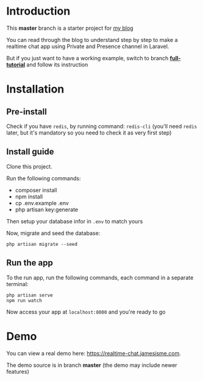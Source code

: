 # Introduction
This **master** branch is a starter project for [my blog](https://viblo.asia/p/viet-ung-dung-chat-trong-laravel-su-dung-private-va-presence-channel-OeVKBRLrKkW)

You can read through the blog to understand step by step to make a realtime chat app using Private and Presence channel in Laravel.

But if you just want to have a working example, switch to branch [**full-tutorial**](https://github.com/maitrungduc1410/private-realtime-chat/tree/full-tutorial) and follow its instruction
# Installation
## Pre-install
Check if you have `redis`, by running command: `redis-cli` (you'll need `redis` later, but it's mandatory so you need to check it as very first step)
## Install guide
Clone this project.

Run the following commands:
- composer install
- npm install
- cp .env.example .env
- php artisan key:generate

Then setup your database infor in `.env` to match yours

Now, migrate and seed the database:
```
php artisan migrate --seed
```
## Run the app
To the run app, run the following commands, each command in a separate terminal:
```
php artisan serve
npm run watch
```

Now access your app at `localhost:8000` and you're ready to go

# Demo

You can view a real demo here: https://realtime-chat.jamesisme.com.

The demo source is in branch **master** (the demo may include newer features)